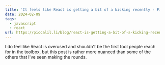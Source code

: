 ```yaml
---
title: 'It feels like React is getting a bit of a kicking recently - Piccalilli'
date: 2024-02-09
tags:
  - javascript
  - react
url: https://piccalil.li/blog/react-is-getting-a-bit-of-a-kicking-recently/
---
```


I do feel like React is overused and shouldn't be the first tool people reach for in the toolbox, but this post is rather more nuanced than some of the others that I've seen making the rounds.


